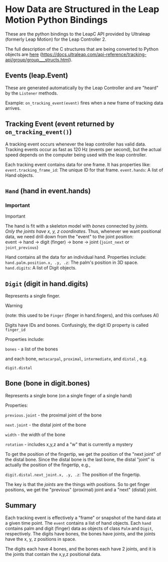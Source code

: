 # How Data are Structured in the Leap Motion Python Bindings
These are the python bindings to the LeapC API provided by
Ultraleap (formerly Leap Motion) for the Leap Controller 2.  

The full description of the C structures that are being converted to Python objects are [here](https://docs.ultraleap.com/api-reference/tracking-api/group/group___structs.html) (https://docs.ultraleap.com/api-reference/tracking-api/group/group___structs.html).

## Events (leap.Event)
These are generated automatically by the Leap Controller and are "heard"
by the `Listener` methods.

Example: `on_tracking_event(event)` fires when a new frame of tracking data arrives.

## Tracking Event (event returned by `on_tracking_event()`)

A tracking event occurs whenever the leap controller has valid data. Tracking
events occur as fast as 120 Hz (events per second), but the actual speed
depends on the computer being used with the leap controller.  

Each tracking event contains data for one frame.
It has properties like:
`event.tracking_frame_id`: The unique ID for that frame.
`event.hands`: A list of Hand objects.

## `Hand` (hand in event.hands)
### Important
> [!IMPORTANT]
>
> The hand is fit with a skeleton model with *bones* connected by *joints*.  
> *Only the joints have x, y, z coordinates*. Thus, whenever we want
> positional data, we need drill down from the "event" to the joint position:  
> event -> hand -> digit (finger) -> bone -> joint (`joint_next` or `joint_previous`)


Hand contains all the data for an individual hand.
Properties include:
`hand.palm.position.x, .y, .z`: The palm's position in 3D space.
`hand.digits`: A list of Digit objects.

## `Digit` (digit in hand.digits)

Represents a single finger.  

> [!WARNING]
>
> (note: this used to be `Finger` (finger in hand.fingers), and this confuses AI)

Digits have IDs and bones. Confusingly, the digit ID property is called `finger_id`

Properties include:

`bones` - a list of the bones

and each bone, `metacarpal`, `proximal`, `intermediate`, and `distal` , e.g. 

`digit.distal`

## Bone (bone in digit.bones)

Represents a single bone (on a single finger of a single hand)

Properties:

`previous.joint` - the proximal joint of the bone

`next.joint` - the distal joint of the bone

`width` - the width of the bone

`rotation` - includes x,y,z and a "w" that is currently a mystery

To get the position of the fingertip, we get the position of the "next joint" of the distal bone. Since the distal bone is the last bone, the distal "joint" is actually the position of the fingertip, e.g.,

`digit.distal.next_joint.x, .y, .z`: The position of the fingertip. 

The key is that the *joints* are the things with positions. So to get finger positions, we get the  "previous" (proximal) joint and a "next" (distal) joint.

## Summary
Each tracking event is effectively a "frame" or snapshot of the
hand data at a given time point.
The `event` contains a list of hand objects.
Each `hand` contains palm and digit (finger) data as
objects of class `Palm` and `Digit`, respectively. The digits have bones, the bones have joints, and the joints have the x, y, z positions in space.

The digits each have 4 bones, and the bones each have 2 joints, and it is the joints that contain the x,y,z positional data.